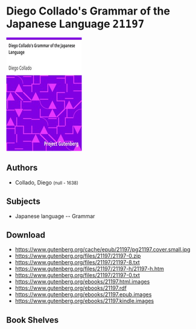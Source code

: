 # Diego Collado's Grammar of the Japanese Language <kbd>21197</kbd>

![](./cover.medium.jpg "")

## Authors


 - Collado, Diego <small>(null - 1638)</small>

## Subjects


 - Japanese language -- Grammar

## Download


 - https://www.gutenberg.org/cache/epub/21197/pg21197.cover.small.jpg
 - https://www.gutenberg.org/files/21197/21197-0.zip
 - https://www.gutenberg.org/files/21197/21197-8.txt
 - https://www.gutenberg.org/files/21197/21197-h/21197-h.htm
 - https://www.gutenberg.org/files/21197/21197-0.txt
 - https://www.gutenberg.org/ebooks/21197.html.images
 - https://www.gutenberg.org/ebooks/21197.rdf
 - https://www.gutenberg.org/ebooks/21197.epub.images
 - https://www.gutenberg.org/ebooks/21197.kindle.images

## Book Shelves


